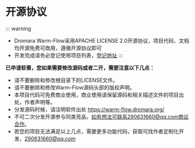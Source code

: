 # 开源协议


::: warning
- Dromara Warm-Flow采用APACHE LICENSE 2.0开源协议，项目代码、文档均开源免费可商用，遵循开源协议即可  
- 开发完成请务必登记使用项目列表，[登记地址](https://gitee.com/dromara/warm-flow/issues/I7Y57D)
:::


**已申请软著，您如果需要修改源码或者二开，需要注意以下几点：**

- 请不要删除和修改根目录下的LICENSE文件。
- 请不要删除和修改Warm-Flow源码头部的版权声明。
- 本项目代码可免费商业使用，商业使用请保留源码和相关描述文件的项目出处，作者声明等。
- 分发源码时候，请注明软件出处 https://warm-flow.dromara.org/
- 不可二次分发开源参与同类竞品，如有想法可联系290631660@qq.com商议合作。
- 若您的项目无法满足以上几点，需要更多功能代码，获取可找作者定制化开发，290631660@qq.com

